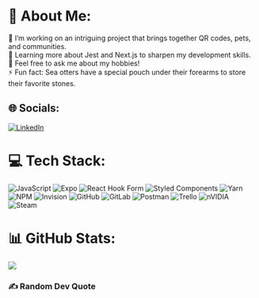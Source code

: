 # 💫 About Me:

🔭 I’m working on an intriguing project that brings together QR codes, pets, and communities.<br>🌱 Learning more about Jest and Next.js to sharpen my development skills.<br>💬 Feel free to ask me about my hobbies!<br>⚡ Fun fact: Sea otters have a special pouch under their forearms to store their favorite stones.

## 🌐 Socials:

[![LinkedIn](https://img.shields.io/badge/LinkedIn-%230077B5.svg?logo=linkedin&logoColor=white)](https://linkedin.com/in/https://www.linkedin.com/in/ian-ciarulli/)

# 💻 Tech Stack:

![JavaScript](https://img.shields.io/badge/javascript-%23323330.svg?style=flat&logo=javascript&logoColor=%23F7DF1E) ![Expo](https://img.shields.io/badge/expo-1C1E24?style=flat&logo=expo&logoColor=#D04A37) ![React Hook Form](https://img.shields.io/badge/React%20Hook%20Form-%23EC5990.svg?style=flat&logo=reacthookform&logoColor=white) ![Styled Components](https://img.shields.io/badge/styled--components-DB7093?style=flat&logo=styled-components&logoColor=white) ![Yarn](https://img.shields.io/badge/yarn-%232C8EBB.svg?style=flat&logo=yarn&logoColor=white) ![NPM](https://img.shields.io/badge/NPM-%23CB3837.svg?style=flat&logo=npm&logoColor=white) ![Invision](https://img.shields.io/badge/invision-FF3366?style=flat&logo=invision&logoColor=white) ![GitHub](https://img.shields.io/badge/github-%23121011.svg?style=flat&logo=github&logoColor=white) ![GitLab](https://img.shields.io/badge/gitlab-%23181717.svg?style=flat&logo=gitlab&logoColor=white) ![Postman](https://img.shields.io/badge/Postman-FF6C37?style=flat&logo=postman&logoColor=white) ![Trello](https://img.shields.io/badge/Trello-%23026AA7.svg?style=flat&logo=Trello&logoColor=white) ![nVIDIA](https://img.shields.io/badge/nVIDIA-%2376B900.svg?style=flat&logo=nVIDIA&logoColor=white) ![Steam](https://img.shields.io/badge/steam-%23000000.svg?style=flat&logo=steam&logoColor=white)

# 📊 GitHub Stats:

![](https://github-readme-stats.vercel.app/api/top-langs/?username=IanCiarulli&theme=github_dark_dimmed&hide_border=false&include_all_commits=false&count_private=false&layout=compact)

### ✍️ Random Dev Quote



<!-- Proudly created with GPRM ( https://gprm.itsvg.in ) -->

